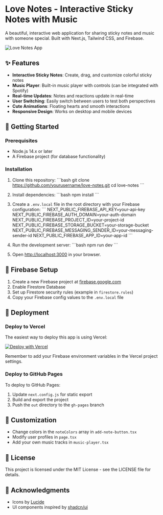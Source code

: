 # Love Notes - Interactive Sticky Notes with Music

A beautiful, interactive web application for sharing sticky notes and music with someone special. Built with Next.js, Tailwind CSS, and Firebase.

![Love Notes App](https://placeholder.svg?height=400&width=800)

## ✨ Features

- **Interactive Sticky Notes**: Create, drag, and customize colorful sticky notes
- **Music Player**: Built-in music player with controls (can be integrated with Spotify)
- **Real-time Updates**: Notes and reactions update in real-time
- **User Switching**: Easily switch between users to test both perspectives
- **Cute Animations**: Floating hearts and smooth interactions
- **Responsive Design**: Works on desktop and mobile devices

## 🚀 Getting Started

### Prerequisites

- Node.js 14.x or later
- A Firebase project (for database functionality)

### Installation

1. Clone this repository:
   \`\`\`bash
   git clone https://github.com/yourusername/love-notes.git
   cd love-notes
   \`\`\`

2. Install dependencies:
   \`\`\`bash
   npm install
   \`\`\`

3. Create a `.env.local` file in the root directory with your Firebase configuration:
   \`\`\`
   NEXT_PUBLIC_FIREBASE_API_KEY=your-api-key
   NEXT_PUBLIC_FIREBASE_AUTH_DOMAIN=your-auth-domain
   NEXT_PUBLIC_FIREBASE_PROJECT_ID=your-project-id
   NEXT_PUBLIC_FIREBASE_STORAGE_BUCKET=your-storage-bucket
   NEXT_PUBLIC_FIREBASE_MESSAGING_SENDER_ID=your-messaging-sender-id
   NEXT_PUBLIC_FIREBASE_APP_ID=your-app-id
   \`\`\`

4. Run the development server:
   \`\`\`bash
   npm run dev
   \`\`\`

5. Open [http://localhost:3000](http://localhost:3000) in your browser.

## 🔧 Firebase Setup

1. Create a new Firebase project at [firebase.google.com](https://firebase.google.com)
2. Enable Firestore Database
3. Set up Firestore security rules (example in `firestore.rules`)
4. Copy your Firebase config values to the `.env.local` file

## 📱 Deployment

### Deploy to Vercel

The easiest way to deploy this app is using Vercel:

[![Deploy with Vercel](https://vercel.com/button)](https://vercel.com/new/clone?repository-url=https://github.com/yourusername/love-notes)

Remember to add your Firebase environment variables in the Vercel project settings.

### Deploy to GitHub Pages

To deploy to GitHub Pages:

1. Update `next.config.js` for static export
2. Build and export the project
3. Push the `out` directory to the `gh-pages` branch

## 🎨 Customization

- Change colors in the `noteColors` array in `add-note-button.tsx`
- Modify user profiles in `page.tsx`
- Add your own music tracks in `music-player.tsx`

## 📄 License

This project is licensed under the MIT License - see the LICENSE file for details.

## 🙏 Acknowledgments

- Icons by [Lucide](https://lucide.dev/)
- UI components inspired by [shadcn/ui](https://ui.shadcn.com/)

